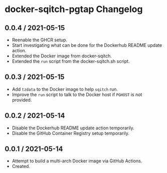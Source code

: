 # docker-sqitch-pgtap Changelog

## 0.0.4 / 2021-05-15

- Reenable the GHCR setup.
- Start investigating what can be done for the Dockerhub README update action.
- Extended the Docker image from docker-sqitch.
- Extended the `run` script from the docker-sqitch.sh script.

## 0.0.3 / 2021-05-15

- Add `tzdata` to the Docker image to help `sqitch` run.
- Improve the `run` script to talk to the Docker host if `PGHOST` is not
  provided.

## 0.0.2 / 2021-05-14

- Disable the Dockerhub README update action temporarily.
- Disable the GitHub Container Registry setup temporarily.

## 0.0.1 / 2021-05-14

- Attempt to build a multi-arch Docker image via GitHub Actions.
- Created.

